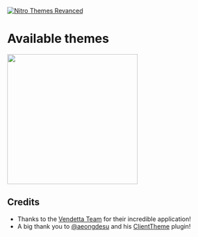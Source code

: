 [![Nitro Themes Revanced](https://github.com/DodoLeDev/NitroThemes-Revanced/tree/main/images/logo.png)](https://github.com/DodoLeDev/NitroThemes-Revanced)

# Available themes
<a href="https://github.com/DodoLeDev/NitroThemes-Revanced/tree/main/plugins/ChromaGlow"><img src="https://github.com/DodoLeDev/NitroThemes-Revanced/tree/main/images/chroma_glow.png" width=300></img></a>

## Credits
- Thanks to the [Vendetta Team](https://github.com/vendetta-mod) for their incredible application!
- A big thank you to [@aeongdesu](https://github.com/aeongdesu/) and his [ClientTheme](https://github.com/aeongdesu/vdplugins/tree/main/plugins/ClientTheme) plugin!
